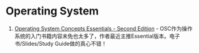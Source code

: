 # Operating System

1. [Operating System Concepts Essentials - Second Edition](http://codex.cs.yale.edu/avi/os-book/OSE2/) - OSC作为操作系统的入门书籍内容未免也太多了，作者最近主推Essential版本。电子书/Slides/Study Guide做的真心不错！

